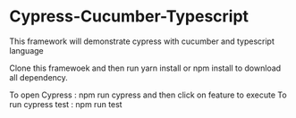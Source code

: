 # Cypress-Cucumber-Typescript
This framework will demonstrate cypress with cucumber and typescript language

Clone this framewoek and then run yarn install or npm install to download all dependency.

To open Cypress : npm run cypress and then click on feature to execute 
To run cypress test : npm run test
